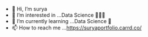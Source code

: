 - 👋 Hi, I’m surya 
- 👀 I’m interested in ...Data Science 🧑🏻‍💻
- 🌱 I’m currently learning ...Data Science 📙
- 📫 How to reach me ...https://suryaportfolio.carrd.co/

<!---
SURYAMR143/SURYAMR143 is a ✨ special ✨ repository because its `README.md` (this file) appears on your GitHub profile.
You can click the Preview link to take a look at your changes.
--->

